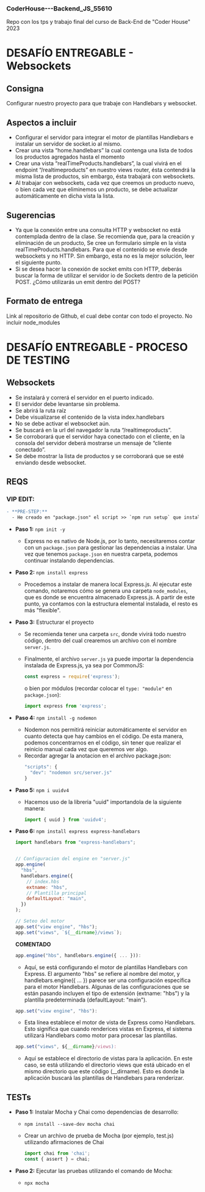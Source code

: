 ### CoderHouse---Backend_JS_55610
Repo con los tps y trabajo final del curso de Back-End de "Coder House" 2023

# DESAFÍO ENTREGABLE - Websockets

## Consigna

Configurar nuestro proyecto para que trabaje con Handlebars y websocket.

## Aspectos a incluir

- Configurar el servidor para integrar el motor de plantillas Handlebars e instalar un servidor de socket.io al mismo.
- Crear una vista “home.handlebars” la cual contenga una lista de todos los productos agregados hasta el momento
- Crear una vista “realTimeProducts.handlebars”, la cual vivirá en el endpoint “/realtimeproducts” en nuestro views router, ésta contendrá la misma lista de productos, sin embargo, ésta trabajará con websockets.
- Al trabajar con websockets, cada vez que creemos un producto nuevo, o bien cada vez que eliminemos un producto, se debe actualizar automáticamente en dicha vista la lista.

## Sugerencias

- Ya que la conexión entre una consulta HTTP y websocket no está contemplada dentro de la clase. Se recomienda que, para la creación y eliminación de un producto, Se cree un formulario simple en la vista  realTimeProducts.handlebars. Para que el contenido se envíe desde websockets y no HTTP. Sin embargo, esta no es la mejor solución, leer el siguiente punto.
- Si se desea hacer la conexión de socket emits con HTTP, deberás buscar la forma de utilizar el servidor io de Sockets dentro de la petición POST. ¿Cómo utilizarás un emit dentro del POST?

## Formato de entrega

Link al repositorio de Github, el cual debe contar con todo el proyecto.
No incluir node_modules

# DESAFÍO ENTREGABLE - PROCESO DE TESTING

## Websockets

- Se instalará y correrá el servidor en el puerto indicado.
- El servidor debe levantarse sin problema.
- Se abrirá la ruta raíz
- Debe visualizarse el contenido de la vista index.handlebars
- No se debe activar el websocket aún.
- Se buscará en la url del navegador la ruta “/realtimeproducts”.
- Se corroborará que el servidor haya conectado con el cliente, en la consola del servidor deberá mostrarse un mensaje de “cliente conectado”.
- Se debe mostrar la lista de productos y se corroborará que se esté enviando desde websocket.



## REQS

### **VIP EDIT:**
```diff
- **PRE-STEP:** 
  - He creado en "package.json" el script >> `npm run setup` que instalará todas las dependencias (a continuacion) de una sola vez...
```

- **Paso 1:** `npm init -y`
  - Express no es nativo de Node.js, por lo tanto, necesitaremos contar con un `package.json` para gestionar las dependencias a instalar. Una vez que tenemos `package.json` en nuestra carpeta, podemos continuar instalando dependencias.

- **Paso 2:** `npm install express`
  - Procedemos a instalar de manera local Express.js. Al ejecutar este comando, notaremos cómo se genera una carpeta `node_modules`, que es donde se encuentra almacenado Express.js. A partir de este punto, ya contamos con la estructura elemental instalada, el resto es más "flexible".

- **Paso 3:** Estructurar el proyecto
  - Se recomienda tener una carpeta `src`, donde vivirá todo nuestro código, dentro del cual crearemos un archivo con el nombre `server.js`.

  - Finalmente, el archivo `server.js` ya puede importar la dependencia instalada de Express.js, ya sea por CommonJS:
    ```javascript
    const express = require('express');
    ```
    o bien por módulos (recordar colocar el `type: "module"` en `package.json`):
    ```javascript
    import express from 'express';
    ```
- **Paso 4:** `npm install -g nodemon`
  - Nodemon nos permitirá reiniciar automáticamente el servidor en cuanto detecta que hay cambios en el código. 
    De esta manera, podemos concentrarnos en el código, sin tener que realizar el reinicio manual cada vez que queremos ver algo. 
  - Recordar agregar la anotacion en el archivo package.json:
    ```javascript
    "scripts": {
      "dev": "nodemon src/server.js"
    }
    ```

- **Paso 5:** `npm i uuidv4`
  - Hacemos uso de la libreria "uuid" importandola de la siguiente manera:
    ```javascript
    import { uuid } from 'uuidv4';
    ```

- **Paso 6:** `npm install express express-handlebars`
    ```javascript
    import handlebars from "express-handlebars";
    ```
    ```javascript

    // Configuracion del engine en "server.js"
    app.engine(
      "hbs",
      handlebars.engine({
        // index.hbs
        extname: "hbs",
        // Plantilla principal
        defaultLayout: "main",
      })
    );
    
    // Seteo del motor
    app.set("view engine", "hbs");
    app.set("views", `${__dirname}/views`);
    ```
    **COMENTADO**
    ```javascript
    app.engine("hbs", handlebars.engine({ ... })):
    ```
    - Aquí, se está configurando el motor de plantillas Handlebars con Express. El argumento "hbs" se refiere al nombre del motor, y handlebars.engine({ ... }) parece ser una configuración específica para el motor Handlebars. Algunas de las configuraciones que se están pasando incluyen el tipo de extensión (extname: "hbs") y la plantilla predeterminada (defaultLayout: "main").

    ```javascript
    app.set("view engine", "hbs"):
    ```
    - Esta línea establece el motor de vista de Express como Handlebars. Esto significa que cuando renderices vistas en Express, el sistema utilizará Handlebars como motor para procesar las plantillas.

    ```javascript
    app.set("views", ${__dirname}/views):
    ```
    - Aquí se establece el directorio de vistas para la aplicación. En este caso, se está utilizando el directorio views que está ubicado en el mismo directorio que este código (__dirname). Esto es donde la aplicación buscará las plantillas de Handlebars para renderizar.





## TESTs

- **Paso 1:** Instalar Mocha y Chai como dependencias de desarrollo:
  - `npm install --save-dev mocha chai`

  - Crear un archivo de prueba de Mocha (por ejemplo, test.js) utilizando afirmaciones de Chai
    ```javascript
    import chai from 'chai';
    const { assert } = chai;
    ```

- **Paso 2:** Ejecutar las pruebas utilizando el comando de Mocha:
  - `npx mocha`
